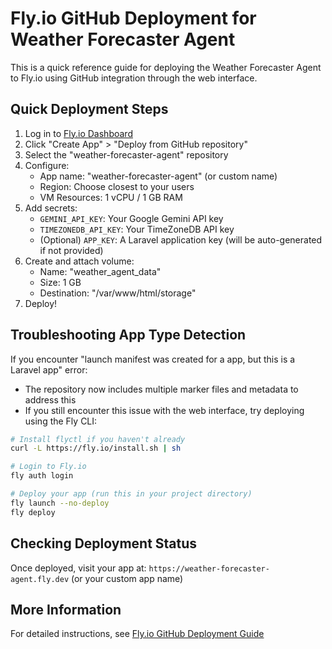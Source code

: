 # Fly.io GitHub Deployment for Weather Forecaster Agent

This is a quick reference guide for deploying the Weather Forecaster Agent to Fly.io using GitHub integration through the web interface.

## Quick Deployment Steps

1. Log in to [Fly.io Dashboard](https://fly.io/dashboard)
2. Click "Create App" > "Deploy from GitHub repository"
3. Select the "weather-forecaster-agent" repository
4. Configure:
   - App name: "weather-forecaster-agent" (or custom name)
   - Region: Choose closest to your users
   - VM Resources: 1 vCPU / 1 GB RAM
5. Add secrets:
   - `GEMINI_API_KEY`: Your Google Gemini API key
   - `TIMEZONEDB_API_KEY`: Your TimeZoneDB API key
   - (Optional) `APP_KEY`: A Laravel application key (will be auto-generated if not provided)
6. Create and attach volume:
   - Name: "weather_agent_data"
   - Size: 1 GB
   - Destination: "/var/www/html/storage"
7. Deploy!

## Troubleshooting App Type Detection

If you encounter "launch manifest was created for a app, but this is a Laravel app" error:
- The repository now includes multiple marker files and metadata to address this
- If you still encounter this issue with the web interface, try deploying using the Fly CLI:

```bash
# Install flyctl if you haven't already
curl -L https://fly.io/install.sh | sh

# Login to Fly.io
fly auth login

# Deploy your app (run this in your project directory)
fly launch --no-deploy
fly deploy
```

## Checking Deployment Status

Once deployed, visit your app at:
`https://weather-forecaster-agent.fly.dev` (or your custom app name)

## More Information

For detailed instructions, see [Fly.io GitHub Deployment Guide](docs/fly-io-github-deployment.md)
